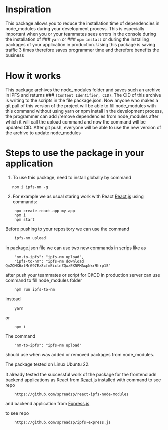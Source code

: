 
# Inspiration
This package allows you to reduce the installation time of dependencies in node_modules during your development process. This is especially important when you or your teammates  sees errors in the console during the installation of ### `yarn` or ### `npm install` or during the installing packages of your application in production. Using this package is saving traffic 3 times therefore saves programmer time and therefore benefits the business

# How it works
This package archives the node_modules folder and saves such an archive in IPFS and returns ### `(Content Identifier, CID)`. The CID of this archive is writing to the scripts in the file package.json. Now anyone who makes a git pull of this version of the project will be able to fill node_modules with this command without using yarn or npm install In the development process, the programmer can add /remove dependencies from node_modules after which it will call the upload command and now the command will be updated CID. After git push, everyone will be able to use the new version of the archive to update node_modules

# Steps to use the package in your application
1. To use this package, need to install globally by command
 ```
    npm i ipfs-nm -g
 ```

2. For example we as usual staring work with React [React.js](https://create-react-app.dev/)
using commands:
```
    npx create-react-app my-app
    npm i
    npm start
```
Before pushing to your repository we can use the command

```
    ipfs-nm upload
```
in package.json file we can use two new commands in scrips
like as 
```
    "nm-to-ipfs": "ipfs-nm upload",
    "ipfs-to-nm": "ipfs-nm download QmZQMX6xtMrG97Ez8cfmEictnZQxzEX5FMAxpNxr9hrp1S"
```
after push your teammates or script for CI\CD in production server can use 
command to fill node_modules folder
```
    npm run ipfs-to-nm
```
instead 
```
    yarn 
```
or
```
    npm i
```
The command 
```
    "nm-to-ipfs": "ipfs-nm upload"
```
should use when was added or removed packages from node_modules.

The package tested on Linux Ubuntu 22.

It already tested the successful work of the package for the frontend adn backend applications 
as React from [React.js](https://create-react-app.dev/)
installed with command
to see repo 
```
    https://github.com/spreadzp/react-ipfs-node-modules

```
and backend  application from [Express.js](https://expressjs.com/en/starter/installing.html)

to see repo

```
    https://github.com/spreadzp/ipfs-express.js
```
